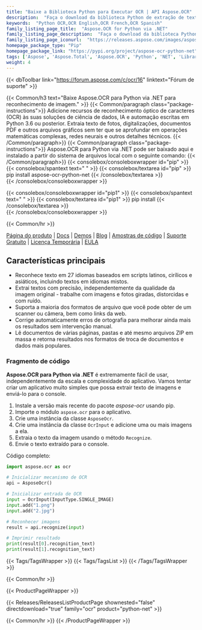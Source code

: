 ```yaml
---
title: "Baixe a Biblioteca Python para Executar OCR | API Aspose.OCR"
description:  "Faça o download da biblioteca Python de extração de texto para reconhecimento de caracteres e texto em inglês, francês, espanhol e português a partir de imagens rasterizadas via Python local por meio da API .NET."
keywords:  "Python OCR,OCR English,OCR French,OCR Spanish"
family_listing_page_title:  "Aspose.OCR for Python via .NET"
family_listing_page_description:  "Faça o download da biblioteca Python de extração de texto para reconhecimento de caracteres e texto em inglês, francês, espanhol e português a partir de imagens rasterizadas via Python local por meio da API .NET."
family_listing_page_iconurl:  "https://releases.aspose.com/images/aspose/aspose_ocr-for-python.png"
homepage_package_type: "Pip"
homepage_package_link: "https://pypi.org/project/aspose-ocr-python-net"
tags: ['Aspose', 'Aspose.Total', 'Aspose.OCR', 'Python', 'NET', 'Library', 'PDF', 'OCR', 'TIFF','PNG', 'BMP', 'JPEG', 'Image', 'recognition', 'MacOS', 'Windows', 'Linux', 'PIP']
weight: 4
---
```


{{< dbToolbar link="https://forum.aspose.com/c/ocr/16" linktext="Fórum de suporte" >}}

{{< Common/h3 text="Baixe Aspose.OCR para Python via .NET para reconhecimento de imagem."  >}}
{{< Common/paragraph class="package-instructions">}}
Adicione recursos de reconhecimento óptico de caracteres (OCR) às suas soluções de ciência de dados, IA e automação escritas em Python 3.6 ou posterior. Extraia texto de fotos, digitalizações, documentos PDF e outros arquivos gráficos sem ter que se aprofundar em operações matemáticas complexas, redes neurais e outros detalhes técnicos.
{{< /Common/paragraph>}}
{{< Common/paragraph class="package-instructions">}}
Aspose.OCR para Python via .NET pode ser baixado aqui e instalado a partir do sistema de arquivos local com o seguinte comando:
{{< /Common/paragraph>}}
{{< consolebox/consoleboxwrapper id="pip" >}}
       {{< consolebox/spantext text=" " >}}
       {{< consolebox/textarea id="pip" >}} pip install aspose-ocr-python-net {{< /consolebox/textarea >}}       
{{< /consolebox/consoleboxwrapper >}}

{{< consolebox/consoleboxwrapper id="pip1" >}}
       {{< consolebox/spantext text=" " >}}
       {{< consolebox/textarea id="pip1" >}} pip install <downloaded-package-path> {{< /consolebox/textarea >}}       
{{< /consolebox/consoleboxwrapper >}}

{{< Common/hr >}}

[Página do produto](https://products.aspose.com/ocr/python-net/) | [Docs](https://docs.aspose.com/ocr/python-net/) | [Demos](https://products.aspose.app/ocr/family/) | [Blog](https://blog.aspose.com/categories/aspose.ocr-product-family/) | [Amostras de código](https://docs.aspose.com/ocr/python-net/getting-started/) | [Suporte Gratuito](https://forum.aspose.com/c/ocr/16) | [Licença Temporária](https://purchase.aspose.com/temporary-license) | [EULA](https://about.aspose.com/legal/eula/)

## Características principais

- Reconhece texto em 27 idiomas baseados em scripts latinos, cirílicos e asiáticos, incluindo textos em idiomas mistos.
- Extrai textos com precisão, independentemente da qualidade da imagem original - trabalhe com imagens e fotos giradas, distorcidas e com ruído.
- Suporta a maioria dos formatos de arquivo que você pode obter de um scanner ou câmera, bem como links da web.
- Corrige automaticamente erros de ortografia para melhorar ainda mais os resultados sem intervenção manual.
- Lê documentos de várias páginas, pastas e até mesmo arquivos ZIP em massa e retorna resultados nos formatos de troca de documentos e dados mais populares.

### Fragmento de código

**Aspose.OCR para Python via .NET** é extremamente fácil de usar, independentemente da escala e complexidade do aplicativo. Vamos tentar criar um aplicativo muito simples que possa extrair texto de imagens e enviá-lo para o console.

1. Instale a versão mais recente do pacote *aspose-ocr* usando pip.
2. Importe o módulo `aspose.ocr` para o aplicativo.
3. Crie uma instância da classe `AsposeOcr`.
4. Crie uma instância da classe `OcrInput` e adicione uma ou mais imagens a ela.
5. Extraia o texto da imagem usando o método `Recognize`.
6. Envie o texto extraído para o console.

Código completo:

```python
import aspose.ocr as ocr

# Inicializar mecanismo de OCR
api = AsposeOcr()

# Inicializar entrada de OCR
input = OcrInput(InputType.SINGLE_IMAGE)
input.add("1.png")
input.add("2.jpg")

# Reconhecer imagens
result = api.recognize(input)

# Imprimir resultado
print(result[0].recognition_text)
print(result[1].recognition_text)
```

{{< Tags/TagsWrapper >}}
 {{< Tags/TagsList >}}
{{< /Tags/TagsWrapper >}}

{{< Common/hr >}}

{{< ProductPageWrapper >}}
<!-- ReleasesListProductPage-->
   {{< Releases/ReleasesListProductPage shownested="false"  directdownload="true" family="ocr" product="python-net" >}}
<!-- /ReleasesListProductPage-->
{{< Common/hr >}}
{{< /ProductPageWrapper >}}
